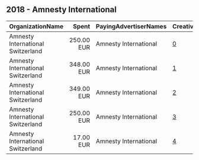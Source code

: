 ## 2018 - Amnesty International 
|OrganizationName|Spent|PayingAdvertiserNames|CreativeUrls|Impressions|Genders|AgeBrackets|CountryCodes|BillingAddresses|CandidateBallotInformation|
|:---|---:|:---|:---|---:|:---|:---|:---|:---|:---|
|Amnesty International Switzerland|250.00 EUR|Amnesty International|[0](https://www.snap.com/political-ads/asset/78177c47785dfbe70a0e3aeeaacb5b54df95e286d99ed8b2087b138c89ac355d?mediaType=png)|156,919||15-22|switzerland|CH||
|Amnesty International Switzerland|348.00 EUR|Amnesty International|[1](https://www.snap.com/political-ads/asset/00a7c3bc394537c740fb77b603289ae304710a98b0f6f74701b30eea66bbdf17?mediaType=mp4)|232,744||18+|switzerland|CH||
|Amnesty International Switzerland|349.00 EUR|Amnesty International|[2](https://www.snap.com/political-ads/asset/c302d8757d04c452ae3c1d036b7b597212837482571d50d2c4ac92f7aa43f085?mediaType=mp4)|295,307||18+|switzerland|CH||
|Amnesty International Switzerland|250.00 EUR|Amnesty International|[3](https://www.snap.com/political-ads/asset/90f338c2822dc832e30a2c00e8bd868af1bbff98dec041891445b62e04c48bae?mediaType=png)|284,533||15-22|switzerland|CH||
|Amnesty International Switzerland|17.00 EUR|Amnesty International|[4](https://www.snap.com/political-ads/asset/0885d56db9509897d19d2dba617adf4911469a7c6eda3dbc4964c25d607fc45e?mediaType=mp4)|23,805||18+|switzerland|CH||
